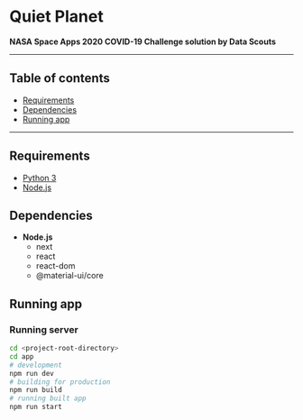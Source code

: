 # Quiet Planet
**NASA Space Apps 2020 COVID-19 Challenge solution by Data Scouts**

<hr>

## Table of contents
- [Requirements](#requirements)
- [Dependencies](#dependencies)
- [Running app](#running-app)

<hr>

## Requirements
- [Python 3](https://python.org)
- [Node.js](https://nodejs.org)

## Dependencies
- **Node.js**
    * next
    * react
    * react-dom
    * @material-ui/core

## Running app
### Running server
```bash
cd <project-root-directory>
cd app
# development
npm run dev
# building for production
npm run build
# running built app
npm run start
```

